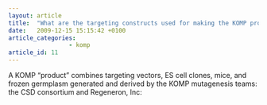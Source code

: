 ```yaml
---
layout: article
title:  "What are the targeting constructs used for making the KOMP products??"
date:   2009-12-15 15:15:42 +0100
article_categories:
                 - komp
article_id: 11
---
```


A KOMP “product” combines targeting vectors, ES cell clones, mice, and frozen germplasm generated and derived by the KOMP mutagenesis teams: the CSD consortium and Regeneron, Inc: